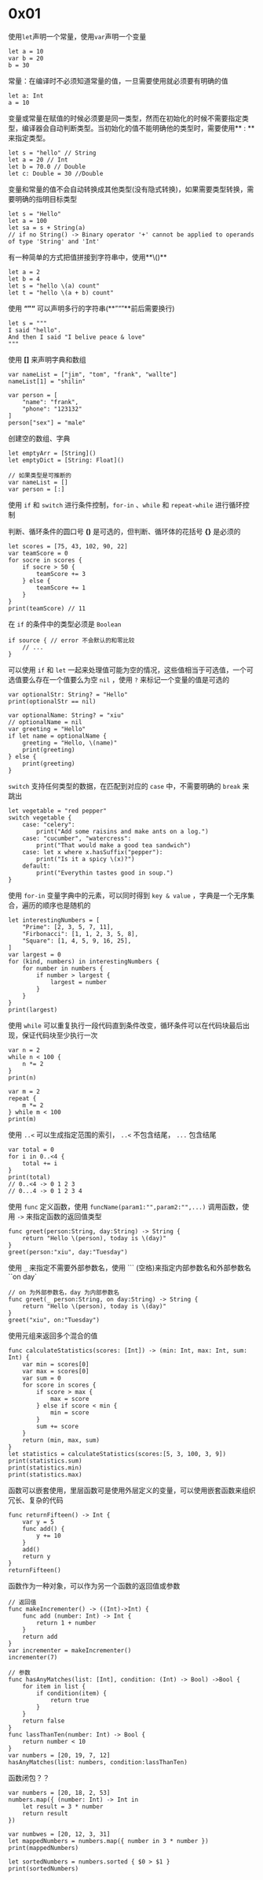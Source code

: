# 0x01

使用`let`声明一个常量，使用`var`声明一个变量

```
let a = 10
var b = 20
b = 30
```

常量：在编译时不必须知道常量的值，一旦需要使用就必须要有明确的值

```
let a: Int
a = 10
```

变量或常量在赋值的时候必须要是同一类型，然而在初始化的时候不需要指定类型，编译器会自动判断类型。当初始化的值不能明确他的类型时，需要使用** : **来指定类型。

```
let s = "hello" // String
let a = 20 // Int
let b = 70.0 // Double
let c: Double = 30 //Double
```

变量和常量的值不会自动转换成其他类型\(没有隐式转换\)，如果需要类型转换，需要明确的指明目标类型

```
let s = "Hello"
let a = 100
let sa = s + String(a)
// if no String() -> Binary operator '+' cannot be applied to operands of type 'String' and 'Int'
```

有一种简单的方式把值拼接到字符串中，使用**\\(\)**

```
let a = 2
let b = 4
let s = "hello \(a) count"
let t = "hello \(a + b) count"
```

使用 **“”“** 可以声明多行的字符串\(**”“”**前后需要换行\)

```
let s = """
I said "hello".
And then I said "I belive peace & love" 
"""
```

使用 **\[\]** 来声明字典和数组

```
var nameList = ["jim", "tom", "frank", "wallte"]
nameList[1] = "shilin"

var person = [
    "name": "frank",
    "phone": "123132"
]
person["sex"] = "male"
```

创建空的数组、字典

```
let emptyArr = [String]()
let emptyDict = [String: Float]()

// 如果类型是可推断的
var nameList = []
var person = [:]
```

使用 `if` 和  `switch` 进行条件控制，`for-in` 、`while` 和 `repeat-while` 进行循环控制

判断、循环条件的圆口号 **\(\)** 是可选的，但判断、循环体的花括号 **{}** 是必须的

```
let scores = [75, 43, 102, 90, 22]
var teamScore = 0
for socre in scores {
    if socre > 50 {
        teamScore += 3
    } else {
        teamScore += 1
    }
}
print(teamScore) // 11
```

在 `if` 的条件中的类型必须是 `Boolean`

```
if source { // error 不会默认的和零比较
    // ...
}
```

可以使用 `if` 和 `let` 一起来处理值可能为空的情况，这些值相当于可选值，一个可选值要么存在一个值要么为空 `nil` ，使用 `?` 来标记一个变量的值是可选的

```
var optionalStr: String? = "Hello"
print(optionalStr == nil)

var optionalName: String? = "xiu"
// optionalName = nil
var greeting = "Hello"
if let name = optionalName {
    greeting = "Hello, \(name)"
    print(greeting)
} else {
    print(greeting)
}
```

`switch` 支持任何类型的数据，在匹配到对应的 `case` 中，不需要明确的 `break` 来跳出

```
let vegetable = "red pepper"
switch vegetable {
    case: "celery": 
        print("Add some raisins and make ants on a log.")
    case: "cucumber", "watercress":
        print("That would make a good tea sandwich")
    case: let x where x.hasSuffix("pepper"):
        print("Is it a spicy \(x)?")
    default:
        print("Everythin tastes good in soup.")
}
```

使用 `for-in` 变量字典中的元素，可以同时得到 `key & value` ，字典是一个无序集合，遍历的顺序也是随机的

```
let interestingNumbers = [
    "Prime": [2, 3, 5, 7, 11],
    "Firbonacci": [1, 1, 2, 3, 5, 8],
    "Square": [1, 4, 5, 9, 16, 25],
]
var largest = 0
for (kind, numbers) in interestingNumbers {
    for number in numbers {
        if number > largest {
            largest = number
        }
    }
}
print(largest)
```

使用 `while` 可以重复执行一段代码直到条件改变，循环条件可以在代码块最后出现，保证代码块至少执行一次

```
var n = 2
while n < 100 {
    n *= 2
}
print(n)

var m = 2
repeat {
    m *= 2
} while m < 100
print(m)
```

使用 `..<` 可以生成指定范围的索引， `..<` 不包含结尾， `...` 包含结尾

```
var total = 0
for i in 0..<4 {
    total += i
}
print(total)
// 0..<4 -> 0 1 2 3
// 0...4 -> 0 1 2 3 4
```

使用 `func` 定义函数，使用 `funcName(param1:"",param2:"",...)` 调用函数，使用 `->` 来指定函数的返回值类型

```
func greet(person:String, day:String) -> String {
    return "Hello \(person), today is \(day)"
}
greet(person:"xiu", day:"Tuesday")
```

使用 `_` 来指定不需要外部参数名，使用 ``` \(空格\)来指定内部参数名和外部参数名``on day\`

```
// on 为外部参数名，day 为内部参数名
func greet(_ person:String, on day:String) -> String {
    return "Hello \(person), today is \(day)"
}
greet("xiu", on:"Tuesday")
```

使用元组来返回多个混合的值

```
func calculateStatistics(scores: [Int]) -> (min: Int, max: Int, sum: Int) {
    var min = scores[0]
    var max = scores[0]
    var sum = 0
    for score in scores {
        if score > max {
            max = score
        } else if score < min {
            min = score
        }
        sum += score
    }
    return (min, max, sum)
}
let statistics = calculateStatistics(scores:[5, 3, 100, 3, 9])
print(statistics.sum)
print(statistics.min)
print(statistics.max)
```

函数可以嵌套使用，里层函数可是使用外层定义的变量，可以使用嵌套函数来组织冗长、复杂的代码

```
func returnFifteen() -> Int {
    var y = 5
    func add() {
        y += 10
    }
    add()
    return y
}
returnFifteen()
```

函数作为一种对象，可以作为另一个函数的返回值或参数

```
// 返回值
func makeIncrementer() -> ((Int)->Int) {
    func add (number: Int) -> Int {
        return 1 + number
    }
    return add
}
var incrementer = makeIncrementer()
incrementer(7)

// 参数
func hasAnyMatches(list: [Int], condition: (Int) -> Bool) ->Bool {
    for item in list {
        if condition(item) {
            return true
        }
    }
    return false
}
func lassThanTen(number: Int) -> Bool {
    return number < 10
}
var numbers = [20, 19, 7, 12]
hasAnyMatches(list: numbers, condition:lassThanTen)
```

函数闭包？？

```
var numbers = [20, 18, 2, 53]
numbers.map({ (number: Int) -> Int in
    let result = 3 * number
    return result
})
```

```
var numbwes = [20, 12, 3, 31]
let mappedNumbers = numbers.map({ number in 3 * number })
print(mappedNumbers)
```

```
let sortedNumbers = numbers.sorted { $0 > $1 }
print(sortedNumbers)
```



